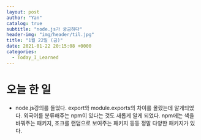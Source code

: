 ```yaml
---
layout: post
author: "Yan"
catalog: true
subtitle: "node.js가 궁금하다"
header-img: "img/header/til.jpg"
title: "1월 22일 (금)"
date: 2021-01-22 20:15:08 +0000
categories:
  - Today_I_Learned
---
```


# 오늘 한 일

- node.js강의를 들었다. export와 module.exports의 차이를 몰랐는데 알게되었다. 외국어를 분류해주는 npm이 있다는 것도 새롭게 알게 되었다. npm에는 색을 바꿔주는 패키지, 조크를 랜덤으로 보여주는 패키지 등등 정말 다양한 패키지가 있다.
